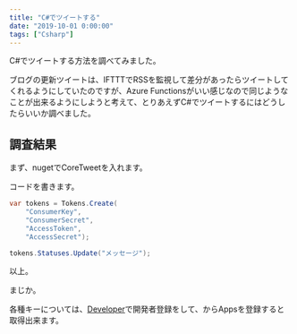 ```yaml
---
title: "C#でツイートする"
date: "2019-10-01 0:00:00"
tags: ["Csharp"]
---
```


C#でツイートする方法を調べてみました。

<!--more-->

ブログの更新ツイートは、IFTTTでRSSを監視して差分があったらツイートしてくれるようにしていたのですが、Azure Functionsがいい感じなので同じようなことが出来るようにしようと考えて、とりあえずC#でツイートするにはどうしたらいいか調べました。

## 調査結果

まず、nugetでCoreTweetを入れます。

コードを書きます。

```csharp
var tokens = Tokens.Create(
    "ConsumerKey",
    "ConsumerSecret",
    "AccessToken",
    "AccessSecret");

tokens.Statuses.Update("メッセージ");
```

以上。

まじか。

各種キーについては、[Developer](https://developer.twitter.com/)で開発者登録をして、からAppsを登録すると取得出来ます。
